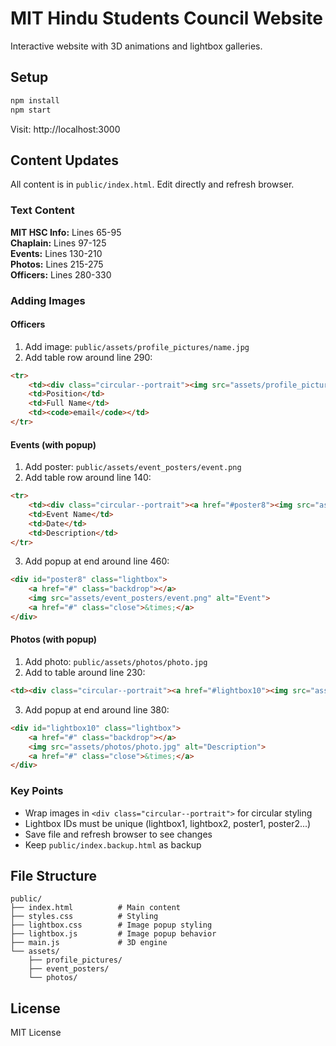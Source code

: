 # MIT Hindu Students Council Website

Interactive website with 3D animations and lightbox galleries.

## Setup

```bash
npm install
npm start
```

Visit: http://localhost:3000

## Content Updates

All content is in `public/index.html`. Edit directly and refresh browser.

### Text Content

**MIT HSC Info:** Lines 65-95  
**Chaplain:** Lines 97-125  
**Events:** Lines 130-210  
**Photos:** Lines 215-275  
**Officers:** Lines 280-330  

### Adding Images

#### Officers
1. Add image: `public/assets/profile_pictures/name.jpg`
2. Add table row around line 290:
```html
<tr>
    <td><div class="circular--portrait"><img src="assets/profile_pictures/name.jpg" alt="Name"></div></td>
    <td>Position</td>
    <td>Full Name</td>
    <td><code>email</code></td>
</tr>
```

#### Events (with popup)
1. Add poster: `public/assets/event_posters/event.png`
2. Add table row around line 140:
```html
<tr>
    <td><div class="circular--portrait"><a href="#poster8"><img src="assets/event_posters/event.png" alt="Event"></a></div></td>
    <td>Event Name</td>
    <td>Date</td>
    <td>Description</td>
</tr>
```
3. Add popup at end around line 460:
```html
<div id="poster8" class="lightbox">
    <a href="#" class="backdrop"></a>
    <img src="assets/event_posters/event.png" alt="Event">
    <a href="#" class="close">&times;</a>
</div>
```

#### Photos (with popup)
1. Add photo: `public/assets/photos/photo.jpg`
2. Add to table around line 230:
```html
<td><div class="circular--portrait"><a href="#lightbox10"><img src="assets/photos/photo.jpg" alt="Description"></a></div></td>
```
3. Add popup at end around line 380:
```html
<div id="lightbox10" class="lightbox">
    <a href="#" class="backdrop"></a>
    <img src="assets/photos/photo.jpg" alt="Description">
    <a href="#" class="close">&times;</a>
</div>
```

### Key Points

- Wrap images in `<div class="circular--portrait">` for circular styling
- Lightbox IDs must be unique (lightbox1, lightbox2, poster1, poster2...)
- Save file and refresh browser to see changes
- Keep `public/index.backup.html` as backup

## File Structure

```
public/
├── index.html          # Main content
├── styles.css          # Styling
├── lightbox.css        # Image popup styling
├── lightbox.js         # Image popup behavior
├── main.js             # 3D engine
└── assets/
    ├── profile_pictures/
    ├── event_posters/
    └── photos/
```

## License

MIT License